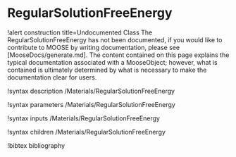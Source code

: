 <!-- MOOSE Documentation Stub: Remove this when content is added. -->

# RegularSolutionFreeEnergy

!alert construction title=Undocumented Class
The RegularSolutionFreeEnergy has not been documented, if you would like to contribute to MOOSE by
writing documentation, please see [MooseDocs/generate.md]. The content contained on this page explains
the typical documentation associated with a MooseObject; however, what is contained is ultimately
determined by what is necessary to make the documentation clear for users.

!syntax description /Materials/RegularSolutionFreeEnergy

!syntax parameters /Materials/RegularSolutionFreeEnergy

!syntax inputs /Materials/RegularSolutionFreeEnergy

!syntax children /Materials/RegularSolutionFreeEnergy

!bibtex bibliography
